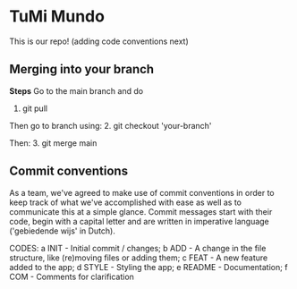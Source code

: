 # TuMi Mundo
This is our repo!
(adding code conventions next)

## Merging into your branch

**Steps**
Go to the main branch and do
1. git pull

Then go to branch using:
2. git checkout 'your-branch'

Then:
3. git merge main

## Commit conventions
As a team, we've agreed to make use of commit conventions in order to keep track of what we've accomplished with ease as well as to communicate this at a simple glance. Commit messages start with their code, begin with a capital letter and are written in imperative language ('gebiedende wijs' in Dutch).

CODES:
	a	INIT - Initial commit / changes;
	b	ADD - A change in the file structure, like (re)moving files or adding them;
	c	FEAT - A new feature added to the app;
	d	STYLE - Styling the app;
	e	README - Documentation;
	f	COM - Comments for clarification
